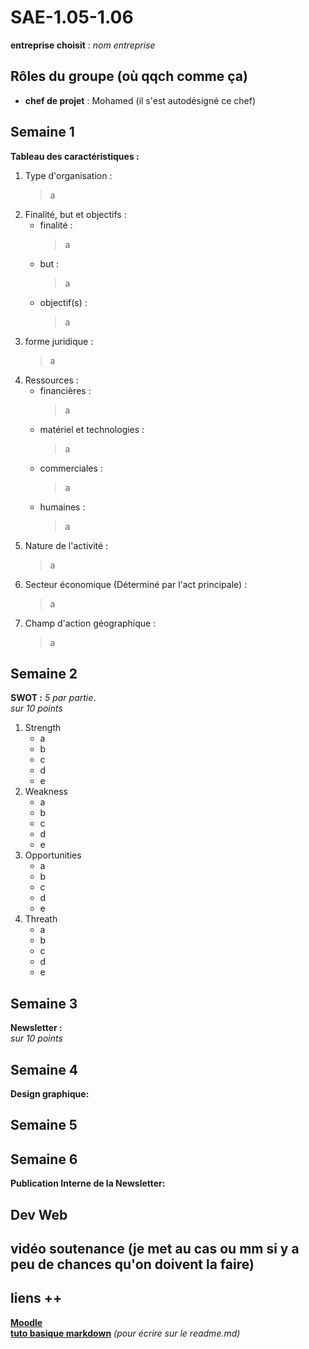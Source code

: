 # SAE-1.05-1.06

**entreprise choisit** : _nom entreprise_ 
## Rôles du groupe (où qqch comme ça)
- **chef de projet** : Mohamed (il s'est autodésigné ce chef)

## Semaine 1
**Tableau des caractéristiques :**
1. Type d'organisation :
   > a
3. Finalité, but et objectifs :
   - finalité :
      > a
   - but :
      > a
   - objectif(s) :
      > a
5. forme juridique :
   > a 
7. Ressources :
   - financières :
      > a
   - matériel et technologies :
      > a
   - commerciales :
      > a
   - humaines :
      > a
9. Nature de l'activité :
    > a
11. Secteur économique (Déterminé par l'act principale) :
    > a
13. Champ d'action géographique :
    > a

## Semaine 2
**SWOT :**
*_5 par partie_*.  
*_sur 10 points_*
1. Strength
   - a
   - b
   - c
   - d
   - e
3. Weakness
   - a
   - b
   - c
   - d
   - e
5. Opportunities
   - a
   - b
   - c
   - d
   - e
7. Threath
   - a
   - b
   - c
   - d
   - e

## Semaine 3
**Newsletter :**  
*_sur 10 points_*

## Semaine 4
**Design graphique:**  

## Semaine 5

## Semaine 6
**Publication Interne de la Newsletter:**

## Dev Web

## vidéo soutenance (je met au cas ou mm si y a peu de chances qu'on doivent la faire)

## liens ++
    
[**Moodle**](https://moodle.univ-lille.fr/course/view.php?id=30388&sectionid=262716)  
[**tuto basique markdown**](https://www.markdownguide.org/) _(pour écrire sur le readme.md)_  
